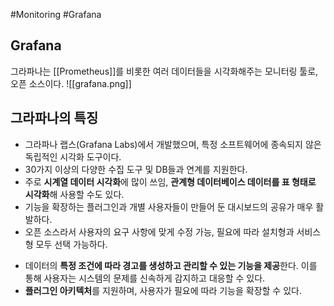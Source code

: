 #Monitoring #Grafana 

## Grafana
그라파나는 [[Prometheus]]를 비롯한 여러 데이터들을 시각화해주는 모니터링 툴로, 오픈 소스이다.
![[grafana.png]]

## 그라파나의 특징
- 그라파나 랩스(Grafana Labs)에서 개발했으며, 특정 소프트웨어에 종속되지 않은 독립적인 시각화 도구이다.
- 30가지 이상의 다양한 수집 도구 및 DB들과 연계를 지원한다.
- 주로 **시계열 데이터 시각화**에 많이 쓰임, **관계형 데이터베이스 데이터를 표 형태로 시각화**해 사용할 수도 있다.
- 기능을 확장하는 플러그인과 개별 사용자들이 만들어 둔 대시보드의 공유가 매우 활발하다.
- 오픈 소스라서 사용자의 요구 사항에 맞게 수정 가능, 필요에 따라 설치형과 서비스형 모두 선택 가능하다.
+ 데이터의 **특정 조건에 따라 경고를 생성하고 관리할 수 있는 기능을 제공**한다. 이를 통해 사용자는 시스템의 문제를 신속하게 감지하고 대응할 수 있다.
+ **플러그인 아키텍처**를 지원하며, 사용자가 필요에 따라 기능을 확장할 수 있다.